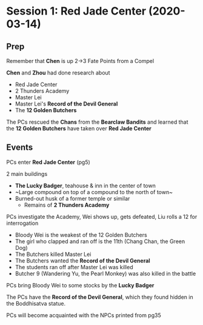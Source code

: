# Session 1: Red Jade Center (2020-03-14)

## Prep

Remember that **Chen** is up 2->3 Fate Points from a Compel

**Chen** and **Zhou** had done research about
- Red Jade Center
- 2 Thunders Academy
- Master Lei
- Master Lei's **Record of the Devil General**
- The **12 Golden Butchers**

The PCs rescued the **Chans** from the **Bearclaw Bandits** and learned that
the **12 Golden Butchers** have taken over **Red Jade Center**

## Events

PCs enter **Red Jade Center** (pg5)

2 main buildings
- **The Lucky Badger**, teahouse & inn in the center of town
- ~Large compound on top of a compound to the north of town~
- Burned-out husk of a former temple or similar
  - Remains of **2 Thunders Academy**

PCs investigate the Academy, Wei shows up, gets defeated, Liu rolls a 12 for interrogation
- Bloody Wei is the weakest of the 12 Golden Butchers
- The girl who clapped and ran off is the 11th (Chang Chan, the Green Dog)
- The Butchers killed Master Lei
- The Butchers wanted the **Record of the Devil General**
- The students ran off after Master Lei was killed
- Butcher 9 (Wandering Yu, the Pearl Monkey) was also killed in the battle

PCs bring Bloody Wei to some stocks by the **Lucky Badger**

The PCs have the **Record of the Devil General**, which they found hidden in the Boddhisatva statue.

PCs will become acquainted with the NPCs printed from pg35
